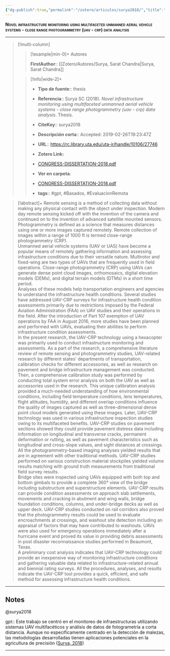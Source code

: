 ```yaml
---
{"dg-publish":true,"permalink":"/zotero/articulos/surya2018/","title":"Novel infrastructure monitoring using multifaceted unmanned aerial vehicle systems - close range photogrammetry (uav - crp) data analysis","tags":["#zotero"]}
---
```



<span style="font-variant:small-caps; font-weight: bold;">Novel infrastructure monitoring using multifaceted unmanned aerial vehicle systems - close range photogrammetry (uav - crp) data analysis</span>

---


> [!multi-column]
>
>> [!example|min-0]+ Autores
>> 
>> **FirstAuthor**:: [[Zotero/Autores/Surya, Sarat Chandra\|Surya, Sarat Chandra]]  
 >
>
>> [!info|wide-2]+
>>
>> - **Tipo de fuente**:: thesis
>> - **Referencia**:: Surya SC (2018). _Novel infrastructure monitoring using multifaceted unmanned aerial vehicle systems - close range photogrammetry (uav - crp) data analysis_. Thesis.
>> - **CiteKey**:: surya2018
>> - **Descripción corta**:: Accepted: 2019-02-26T19:23:47Z
>> - **URL**:: https://rc.library.uta.edu/uta-ir/handle/10106/27746
>> - **Zotero Link:** 
>> - [CONGRESS-DISSERTATION-2018.pdf](zotero://select/library/items/LYQKLUER)
>>
>> - **Ver en carpeta**: 
>> - [CONGRESS-DISSERTATION-2018.pdf](file://J:\OneDrive\Articulos\CONGRESS-DISSERTATION-2018.pdf)
>> - **tags**:: #gpt, #Basados, #EvaluacionRemota



> [!abstract]+ 
>Remote sensing is a method of collecting data without making any physical contact with the object under inspection. Modern day remote sensing kicked off with the invention of the camera and continued on to the invention of advanced satellite mounted sensors. Photogrammetry is defined as a science that measures distances using one or more images captured remotely. Remote collection of images within a range of 1000 ft is termed close-range photogrammetry (CRP).  
Unmanned aerial vehicle systems (UAV or UAS) have become a popular means of remotely gathering information and assessing infrastructure conditions due to their versatile nature. Multirotor and fixed-wing are two types of UAVs that are frequently used in field operations. Close-range photogrammetry (CRP) using UAVs can generate dense point cloud images, orthomosaics, digital elevation models (DEMs), and digital terrain models (DTMs) in a short time period.  
Analyses of these models help transportation engineers and agencies to understand the infrastructure health conditions. Several studies have addressed UAV-CRP surveys for infrastructure health condition assessments primarily due to restrictions imposed by the Federal Aviation Administration (FAA) on UAV studies and their operations in the field. After the introduction of Part 107 exemption of UAV operations by FAA in August 2016, more studies have been planned and performed with UAVs, evaluating their abilities to perform infrastructure condition assessments.  
In the present research, the UAV-CRP technology using a hexacopter was primarily used to conduct infrastructure monitoring and assessments. As a part of the research, a comprehensive literature review of remote sensing and photogrammetry studies, UAV-related research by different states’ departments of transportation, calibration checks for different accessories, as well as research on pavement and bridge infrastructure management was conducted. Then, a comprehensive calibration study was performed by conducting total system error analysis on both the UAV as well as accessories used in the research. This unique calibration analysis provided a much-needed understanding of how environmental conditions, including field temperature conditions, lens temperatures, flight altitudes, humidity, and different overlap conditions influence the quality of images captured as well as three-dimensional dense point cloud models generated using these images. 
Later, UAV-CRP technology was used in various infrastructure inspection studies owing to its multifaceted benefits. UAV-CRP studies on pavement sections showed they could provide pavement distress data including information on longitudinal and transverse cracks, permanent deformation or rutting, as well as pavement characteristics such as longitudinal and cross-slope values, and sight distances at crossings. All the photogrammetry-based imaging analyses yielded results that are in agreement with other traditional methods. UAV-CRP studies performed on various construction material stockpiles yielded volume results matching with ground truth measurements from traditional field survey results.  
Bridge sites were inspected using UAVs equipped with both top and bottom gimbals to provide a complete 360° view of the bridge including substructure and superstructure elements. UAV-CRP results can provide condition assessments on approach slab settlements, movements and cracking in abutment and wing walls, bridge foundation conditions, columns, and under-bridge decks as well as upper deck. UAV-CRP studies conducted on rail corridors also proved that the photogrammetry results could be used to evaluate encroachments at crossings, and washout site detection including an appraisal of factors that may have contributed to washouts. UAVs were also used for emergency operations immediately after a hurricane event and proved its value in providing debris assessments in post disaster reconnaissance studies performed in Beaumont, Texas.  
A preliminary cost analysis indicates that UAV-CRP technology could provide an inexpensive way of monitoring infrastructure conditions and gathering valuable data related to infrastructure-related annual and biennial rating surveys. All the procedures, analyses, and results indicate the UAV-CRP tool provides a quick, efficient, and safe method for assessing infrastructure health conditions.


--- 

## Notes

@surya2018

gpt:: Este trabajo se centró en el monitoreo de infraestructuras utilizando sistemas UAV multifacéticos y análisis de datos de fotogrametría a corta distancia. Aunque no específicamente centrado en la detección de malezas, las metodologías desarrolladas tienen aplicaciones potenciales en la agricultura de precisión ([Surya, 2018](zotero://select/library/items/KQGC8MTD))






---







